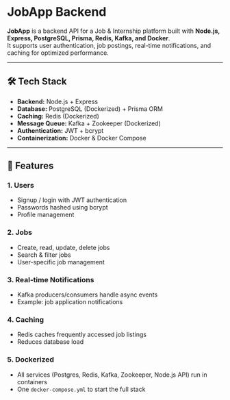 # JobApp Backend

**JobApp** is a backend API for a Job & Internship platform built with **Node.js, Express, PostgreSQL, Prisma, Redis, Kafka, and Docker**.  
It supports user authentication, job postings, real-time notifications, and caching for optimized performance.

---

## 🛠️ Tech Stack

- **Backend:** Node.js + Express
- **Database:** PostgreSQL (Dockerized) + Prisma ORM
- **Caching:** Redis (Dockerized)
- **Message Queue:** Kafka + Zookeeper (Dockerized)
- **Authentication:** JWT + bcrypt
- **Containerization:** Docker & Docker Compose

---

## 🚀 Features

### 1. Users
- Signup / login with JWT authentication
- Passwords hashed using bcrypt
- Profile management

### 2. Jobs
- Create, read, update, delete jobs
- Search & filter jobs
- User-specific job management

### 3. Real-time Notifications
- Kafka producers/consumers handle async events
- Example: job application notifications

### 4. Caching
- Redis caches frequently accessed job listings
- Reduces database load

### 5. Dockerized
- All services (Postgres, Redis, Kafka, Zookeeper, Node.js API) run in containers
- One `docker-compose.yml` to start the full stack


